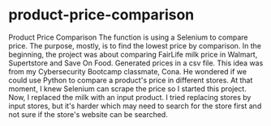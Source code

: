 # product-price-comparison
Product Price Comparison
The function is using a Selenium to compare price. The purpose, mostly, is to find the lowest price by comparison.
In the beginning, the project was about comparing FairLife milk price in Walmart, Supertstore and Save On Food. Generated prices in a csv file. 
This idea was from my Cybersecurity Bootcamp classmate, Cona. He wondered if we could use Python to compare a product's price in different stores.
At that moment, I knew Selenium can scrape the price so I started this project. 
Now, I replaced the milk with an input product.
I tried replacing stores by input stores, but it's harder which may need to search for the store first and not sure if the store's website can be searched.
